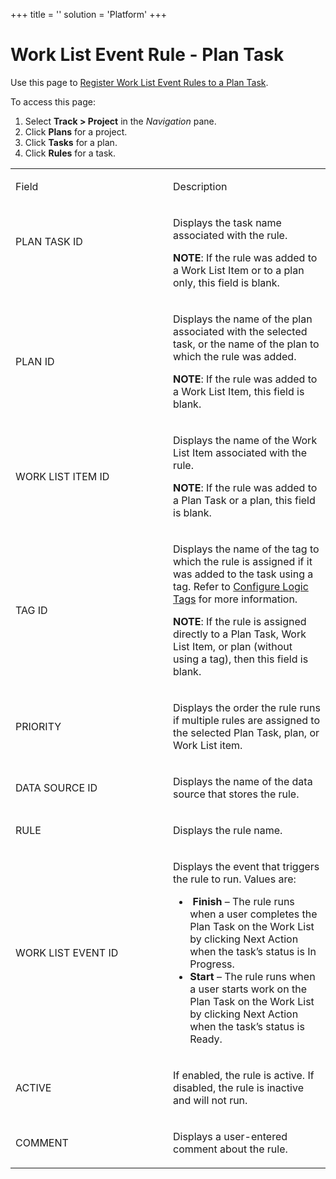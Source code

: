 +++
title = ''
solution = 'Platform'
+++

# Work List Event Rule - Plan Task

<div class="use">

Use this page to [Register Work List Event Rules to a Plan
Task](../Use_Cases/Register_Work_List_Event_Rules_for_a_Plan_Task.htm).

</div>

To access this page:

1.  Select **Track \> Project** in the *Navigation* pane.
2.  Click **Plans** for a project.
3.  Click **Tasks** for a plan.
4.  Click **Rules** for a task.

<table>
<colgroup>
<col style="width: 50%" />
<col style="width: 50%" />
</colgroup>
<tbody>
<tr class="odd">
<td><p>Field</p></td>
<td><p>Description</p></td>
</tr>
<tr class="even">
<td><p>PLAN TASK ID</p>
<p> </p></td>
<td><p>Displays the task name associated with the rule.</p>
<p><strong>NOTE</strong>: If the rule was added to a Work List Item or to a plan only, this field is blank.</p></td>
</tr>
<tr class="odd">
<td><p>PLAN ID</p></td>
<td><p>Displays the name of the plan associated with the selected task, or the name of the plan to which the rule was added.</p>
<p><strong>NOTE</strong>: If the rule was added to a Work List Item, this field is blank.</p></td>
</tr>
<tr class="even">
<td><p>WORK LIST ITEM ID</p></td>
<td><p>Displays the name of the Work List Item associated with the rule.</p>
<p><strong>NOTE</strong>: If the rule was added to a Plan Task or a plan, this field is blank.</p></td>
</tr>
<tr class="odd">
<td><p>TAG ID</p></td>
<td><p>Displays the name of the tag to which the rule is assigned if it was added to the task using a tag. Refer to <a href="../Use_Cases/Configure_Logic_Tags.htm">Configure Logic Tags</a> for more information.</p>
<p><strong>NOTE</strong>: If the rule is assigned directly to a Plan Task, Work List Item, or plan (without using a tag), then this field is blank.</p></td>
</tr>
<tr class="even">
<td><p>PRIORITY</p></td>
<td><p>Displays the order the rule runs if multiple rules are assigned to the selected Plan Task, plan, or Work List item.</p></td>
</tr>
<tr class="odd">
<td><p>DATA SOURCE ID</p></td>
<td><p>Displays the name of the data source that stores the rule.</p></td>
</tr>
<tr class="even">
<td><p>RULE</p></td>
<td><p>Displays the rule name.</p></td>
</tr>
<tr class="odd">
<td><p>WORK LIST EVENT ID</p></td>
<td><p>Displays the event that triggers the rule to run. Values are:</p>
<ul>
<li> <strong>Finish</strong> – The rule runs when a user completes the Plan Task on the Work List by clicking Next Action when the task’s status is In Progress.</li>
<li><strong>Start</strong> – The rule runs when a user starts work on the Plan Task on the Work List by clicking Next Action when the task’s status is Ready.</li>
</ul></td>
</tr>
<tr class="even">
<td><p>ACTIVE</p></td>
<td><p>If enabled, the rule is active. If disabled, the rule is inactive and will not run.</p></td>
</tr>
<tr class="odd">
<td><p>COMMENT</p></td>
<td><p>Displays a user-entered comment about the rule.</p></td>
</tr>
</tbody>
</table>
